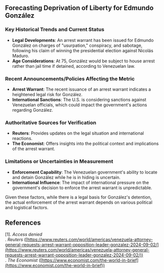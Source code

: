 ## Forecasting Deprivation of Liberty for Edmundo González

### Key Historical Trends and Current Status
- **Legal Developments**: An arrest warrant has been issued for Edmundo González on charges of "usurpation," conspiracy, and sabotage, following his claim of winning the presidential election against Nicolás Maduro.
- **Age Considerations**: At 75, González would be subject to house arrest rather than jail time if detained, according to Venezuelan law.

### Recent Announcements/Policies Affecting the Metric
- **Arrest Warrant**: The recent issuance of an arrest warrant indicates a heightened legal risk for González.
- **International Sanctions**: The U.S. is considering sanctions against Venezuelan officials, which could impact the government's actions regarding González.

### Authoritative Sources for Verification
- **Reuters**: Provides updates on the legal situation and international reactions.
- **The Economist**: Offers insights into the political context and implications of the arrest warrant.

### Limitations or Uncertainties in Measurement
- **Enforcement Capability**: The Venezuelan government's ability to locate and detain González while he is in hiding is uncertain.
- **International Influence**: The impact of international pressure on the government's decision to enforce the arrest warrant is unpredictable.

Given these factors, while there is a legal basis for González's detention, the actual enforcement of the arrest warrant depends on various political and logistical factors.

## References
[1]. *Access denied*  
. *Reuters* ([https://www.reuters.com/world/americas/venezuela-attorney-general-requests-arrest-warrant-opposition-leader-gonzalez-2024-09-02/](https://www.reuters.com/world/americas/venezuela-attorney-general-requests-arrest-warrant-opposition-leader-gonzalez-2024-09-02/))  
. *The Economist* ([https://www.economist.com/the-world-in-brief](https://www.economist.com/the-world-in-brief))